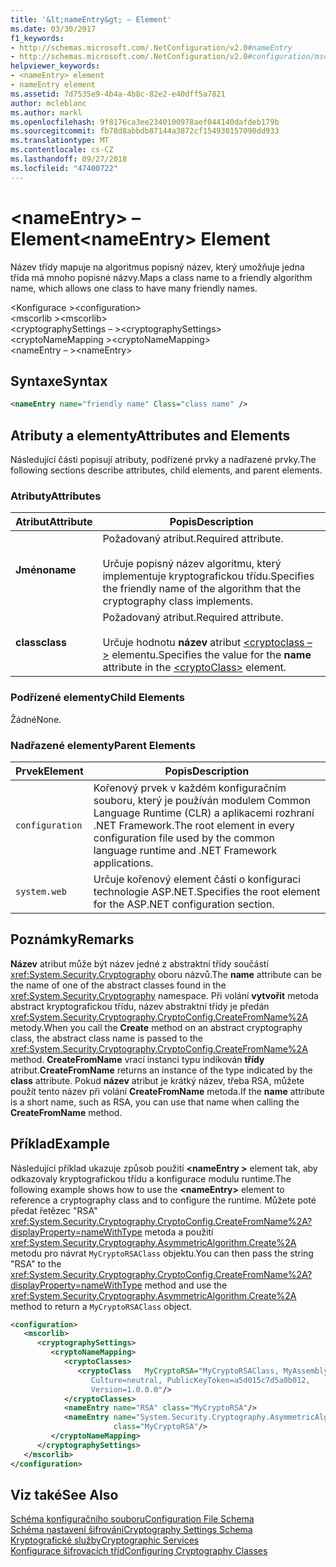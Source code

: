 ```yaml
---
title: '&lt;nameEntry&gt; – Element'
ms.date: 03/30/2017
f1_keywords:
- http://schemas.microsoft.com/.NetConfiguration/v2.0#nameEntry
- http://schemas.microsoft.com/.NetConfiguration/v2.0#configuration/mscorlib/cryptographySettings/cryptoNameMapping/nameEntry
helpviewer_keywords:
- <nameEntry> element
- nameEntry element
ms.assetid: 7d7535e9-4b4a-4b8c-82e2-e40dff5a7821
author: mcleblanc
ms.author: markl
ms.openlocfilehash: 9f8176ca3ee2340100978aef044140dafdeb179b
ms.sourcegitcommit: fb78d8abbdb87144a3872cf154930157090dd933
ms.translationtype: MT
ms.contentlocale: cs-CZ
ms.lasthandoff: 09/27/2018
ms.locfileid: "47400722"
---
```

# <a name="ltnameentrygt-element"></a><span data-ttu-id="5d0c3-102">&lt;nameEntry&gt; – Element</span><span class="sxs-lookup"><span data-stu-id="5d0c3-102">&lt;nameEntry&gt; Element</span></span>
<span data-ttu-id="5d0c3-103">Název třídy mapuje na algoritmus popisný název, který umožňuje jedna třída má mnoho popisné názvy.</span><span class="sxs-lookup"><span data-stu-id="5d0c3-103">Maps a class name to a friendly algorithm name, which allows one class to have many friendly names.</span></span>  
  
 <span data-ttu-id="5d0c3-104">\<Konfigurace ></span><span class="sxs-lookup"><span data-stu-id="5d0c3-104">\<configuration></span></span>  
<span data-ttu-id="5d0c3-105">\<mscorlib ></span><span class="sxs-lookup"><span data-stu-id="5d0c3-105">\<mscorlib></span></span>  
<span data-ttu-id="5d0c3-106">\<cryptographySettings – ></span><span class="sxs-lookup"><span data-stu-id="5d0c3-106">\<cryptographySettings></span></span>  
<span data-ttu-id="5d0c3-107">\<cryptoNameMapping ></span><span class="sxs-lookup"><span data-stu-id="5d0c3-107">\<cryptoNameMapping></span></span>  
<span data-ttu-id="5d0c3-108">\<nameEntry – ></span><span class="sxs-lookup"><span data-stu-id="5d0c3-108">\<nameEntry></span></span>  
  
## <a name="syntax"></a><span data-ttu-id="5d0c3-109">Syntaxe</span><span class="sxs-lookup"><span data-stu-id="5d0c3-109">Syntax</span></span>  
  
```xml  
<nameEntry name="friendly name" Class="class name" />  
```  
  
## <a name="attributes-and-elements"></a><span data-ttu-id="5d0c3-110">Atributy a elementy</span><span class="sxs-lookup"><span data-stu-id="5d0c3-110">Attributes and Elements</span></span>  
 <span data-ttu-id="5d0c3-111">Následující části popisují atributy, podřízené prvky a nadřazené prvky.</span><span class="sxs-lookup"><span data-stu-id="5d0c3-111">The following sections describe attributes, child elements, and parent elements.</span></span>  
  
### <a name="attributes"></a><span data-ttu-id="5d0c3-112">Atributy</span><span class="sxs-lookup"><span data-stu-id="5d0c3-112">Attributes</span></span>  
  
|<span data-ttu-id="5d0c3-113">Atribut</span><span class="sxs-lookup"><span data-stu-id="5d0c3-113">Attribute</span></span>|<span data-ttu-id="5d0c3-114">Popis</span><span class="sxs-lookup"><span data-stu-id="5d0c3-114">Description</span></span>|  
|---------------|-----------------|  
|<span data-ttu-id="5d0c3-115">**Jméno**</span><span class="sxs-lookup"><span data-stu-id="5d0c3-115">**name**</span></span>|<span data-ttu-id="5d0c3-116">Požadovaný atribut.</span><span class="sxs-lookup"><span data-stu-id="5d0c3-116">Required attribute.</span></span><br /><br /> <span data-ttu-id="5d0c3-117">Určuje popisný název algoritmu, který implementuje kryptografickou třídu.</span><span class="sxs-lookup"><span data-stu-id="5d0c3-117">Specifies the friendly name of the algorithm that the cryptography class implements.</span></span>|  
|<span data-ttu-id="5d0c3-118">**class**</span><span class="sxs-lookup"><span data-stu-id="5d0c3-118">**class**</span></span>|<span data-ttu-id="5d0c3-119">Požadovaný atribut.</span><span class="sxs-lookup"><span data-stu-id="5d0c3-119">Required attribute.</span></span><br /><br /> <span data-ttu-id="5d0c3-120">Určuje hodnotu **název** atribut [ \<cryptoclass – >](../../../../../docs/framework/configure-apps/file-schema/cryptography/cryptoclass-element.md) elementu.</span><span class="sxs-lookup"><span data-stu-id="5d0c3-120">Specifies the value for the **name** attribute in the [\<cryptoClass>](../../../../../docs/framework/configure-apps/file-schema/cryptography/cryptoclass-element.md) element.</span></span>|  
  
### <a name="child-elements"></a><span data-ttu-id="5d0c3-121">Podřízené elementy</span><span class="sxs-lookup"><span data-stu-id="5d0c3-121">Child Elements</span></span>  
 <span data-ttu-id="5d0c3-122">Žádné</span><span class="sxs-lookup"><span data-stu-id="5d0c3-122">None.</span></span>  
  
### <a name="parent-elements"></a><span data-ttu-id="5d0c3-123">Nadřazené elementy</span><span class="sxs-lookup"><span data-stu-id="5d0c3-123">Parent Elements</span></span>  
  
|<span data-ttu-id="5d0c3-124">Prvek</span><span class="sxs-lookup"><span data-stu-id="5d0c3-124">Element</span></span>|<span data-ttu-id="5d0c3-125">Popis</span><span class="sxs-lookup"><span data-stu-id="5d0c3-125">Description</span></span>|  
|-------------|-----------------|  
|`configuration`|<span data-ttu-id="5d0c3-126">Kořenový prvek v každém konfiguračním souboru, který je používán modulem Common Language Runtime (CLR) a aplikacemi rozhraní .NET Framework.</span><span class="sxs-lookup"><span data-stu-id="5d0c3-126">The root element in every configuration file used by the common language runtime and .NET Framework applications.</span></span>|  
|`system.web`|<span data-ttu-id="5d0c3-127">Určuje kořenový element části o konfiguraci technologie ASP.NET.</span><span class="sxs-lookup"><span data-stu-id="5d0c3-127">Specifies the root element for the ASP.NET configuration section.</span></span>|  
  
## <a name="remarks"></a><span data-ttu-id="5d0c3-128">Poznámky</span><span class="sxs-lookup"><span data-stu-id="5d0c3-128">Remarks</span></span>  
 <span data-ttu-id="5d0c3-129">**Název** atribut může být název jedné z abstraktní třídy součástí <xref:System.Security.Cryptography> oboru názvů.</span><span class="sxs-lookup"><span data-stu-id="5d0c3-129">The **name** attribute can be the name of one of the abstract classes found in the <xref:System.Security.Cryptography> namespace.</span></span> <span data-ttu-id="5d0c3-130">Při volání **vytvořit** metoda abstract kryptografickou třídu, název abstraktní třídy je předán <xref:System.Security.Cryptography.CryptoConfig.CreateFromName%2A> metody.</span><span class="sxs-lookup"><span data-stu-id="5d0c3-130">When you call the **Create** method on an abstract cryptography class, the abstract class name is passed to the <xref:System.Security.Cryptography.CryptoConfig.CreateFromName%2A> method.</span></span> <span data-ttu-id="5d0c3-131">**CreateFromName** vrací instanci typu indikován **třídy** atribut.</span><span class="sxs-lookup"><span data-stu-id="5d0c3-131">**CreateFromName** returns an instance of the type indicated by the **class** attribute.</span></span> <span data-ttu-id="5d0c3-132">Pokud **název** atribut je krátký název, třeba RSA, můžete použít tento název při volání **CreateFromName** metoda.</span><span class="sxs-lookup"><span data-stu-id="5d0c3-132">If the **name** attribute is a short name, such as RSA, you can use that name when calling the **CreateFromName** method.</span></span>  
  
## <a name="example"></a><span data-ttu-id="5d0c3-133">Příklad</span><span class="sxs-lookup"><span data-stu-id="5d0c3-133">Example</span></span>  
 <span data-ttu-id="5d0c3-134">Následující příklad ukazuje způsob použití  **\<nameEntry >** element tak, aby odkazovaly kryptografickou třídu a konfigurace modulu runtime.</span><span class="sxs-lookup"><span data-stu-id="5d0c3-134">The following example shows how to use the **\<nameEntry>** element to reference a cryptography class and to configure the runtime.</span></span> <span data-ttu-id="5d0c3-135">Můžete poté předat řetězec "RSA" <xref:System.Security.Cryptography.CryptoConfig.CreateFromName%2A?displayProperty=nameWithType> metoda a použití <xref:System.Security.Cryptography.AsymmetricAlgorithm.Create%2A> metodu pro návrat `MyCryptoRSAClass` objektu.</span><span class="sxs-lookup"><span data-stu-id="5d0c3-135">You can then pass the string "RSA" to the <xref:System.Security.Cryptography.CryptoConfig.CreateFromName%2A?displayProperty=nameWithType> method and use the <xref:System.Security.Cryptography.AsymmetricAlgorithm.Create%2A> method to return a `MyCryptoRSAClass` object.</span></span>  
  
```xml  
<configuration>  
   <mscorlib>  
      <cryptographySettings>  
         <cryptoNameMapping>  
            <cryptoClasses>  
               <cryptoClass   MyCryptoRSA="MyCryptoRSAClass, MyAssembly  
                  Culture=neutral, PublicKeyToken=a5d015c7d5a0b012,  
                  Version=1.0.0.0"/>  
            </cryptoClasses>  
            <nameEntry name="RSA" class="MyCryptoRSA"/>  
            <nameEntry name="System.Security.Cryptography.AsymmetricAlgorithm"  
                       class="MyCryptoRSA"/>  
         </cryptoNameMapping>  
      </cryptographySettings>  
   </mscorlib>  
</configuration>  
```  
  
## <a name="see-also"></a><span data-ttu-id="5d0c3-136">Viz také</span><span class="sxs-lookup"><span data-stu-id="5d0c3-136">See Also</span></span>  
 [<span data-ttu-id="5d0c3-137">Schéma konfiguračního souboru</span><span class="sxs-lookup"><span data-stu-id="5d0c3-137">Configuration File Schema</span></span>](../../../../../docs/framework/configure-apps/file-schema/index.md)  
 [<span data-ttu-id="5d0c3-138">Schéma nastavení šifrování</span><span class="sxs-lookup"><span data-stu-id="5d0c3-138">Cryptography Settings Schema</span></span>](../../../../../docs/framework/configure-apps/file-schema/cryptography/index.md)  
 [<span data-ttu-id="5d0c3-139">Kryptografické služby</span><span class="sxs-lookup"><span data-stu-id="5d0c3-139">Cryptographic Services</span></span>](../../../../../docs/standard/security/cryptographic-services.md)  
 [<span data-ttu-id="5d0c3-140">Konfigurace šifrovacích tříd</span><span class="sxs-lookup"><span data-stu-id="5d0c3-140">Configuring Cryptography Classes</span></span>](../../../../../docs/framework/configure-apps/configure-cryptography-classes.md)
